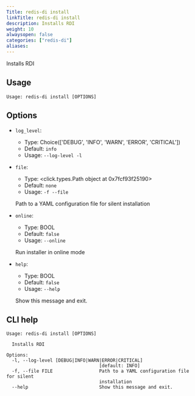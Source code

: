 ```yaml
---
Title: redis-di install
linkTitle: redis-di install
description: Installs RDI
weight: 10
alwaysopen: false
categories: ["redis-di"]
aliases:
---
```


Installs RDI

## Usage

```
Usage: redis-di install [OPTIONS]
```

## Options

- `log_level`:

  - Type: Choice(['DEBUG', 'INFO', 'WARN', 'ERROR', 'CRITICAL'])
  - Default: `info`
  - Usage: `--log-level
-l`

- `file`:

  - Type: <click.types.Path object at 0x7fcf93f25190>
  - Default: `none`
  - Usage: `-f
--file`

  Path to a YAML configuration file for silent installation

- `online`:

  - Type: BOOL
  - Default: `false`
  - Usage: `--online`

  Run installer in online mode

- `help`:

  - Type: BOOL
  - Default: `false`
  - Usage: `--help`

  Show this message and exit.

## CLI help

```
Usage: redis-di install [OPTIONS]

  Installs RDI

Options:
  -l, --log-level [DEBUG|INFO|WARN|ERROR|CRITICAL]
                                  [default: INFO]
  -f, --file FILE                 Path to a YAML configuration file for silent
                                  installation
  --help                          Show this message and exit.
```
